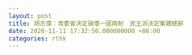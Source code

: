 ```yaml
---
layout: post
title: 胡志偉：常委會決定破壞一國兩制　民主派決定集體總辭
date: 2020-11-11 17:32:50.000000000 +08:00
categories: rthk
---
```



